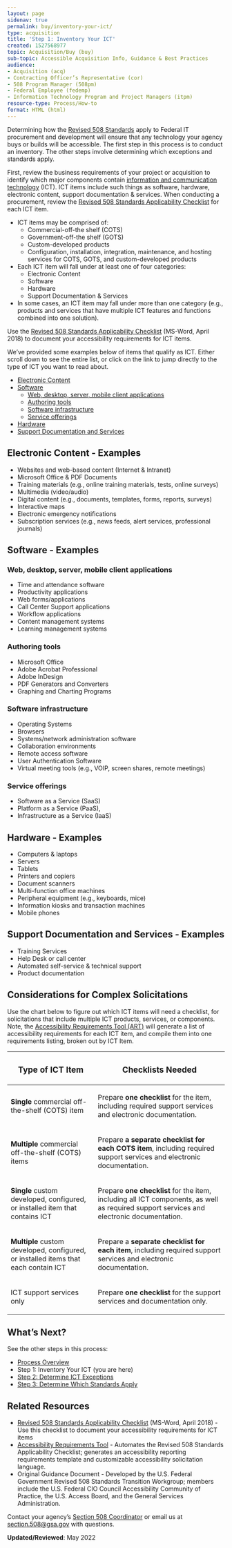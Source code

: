 ```yaml
---
layout: page
sidenav: true
permalink: buy/inventory-your-ict/
type: acquisition
title: 'Step 1: Inventory Your ICT'
created: 1527568977
topic: Acquisition/Buy (buy)
sub-topic: Accessible Acquisition Info, Guidance & Best Practices
audience:
- Acquisition (acq)
- Contracting Officer’s Representative (cor)
- 508 Program Manager (508pm)
- Federal Employee (fedemp)
- Information Technology Program and Project Managers (itpm)
resource-type: Process/How-to
format: HTML (html)
---
```


Determining how the [Revised 508 Standards][1] apply to Federal IT procurement and development will ensure that any technology your agency buys or builds will be accessible. The first step in this process is to conduct an inventory. The other steps involve determining which exceptions and standards apply.

First, review the business requirements of your project or acquisition to identify which major components contain [information and communication technology](https://www.section508.gov/content/glossary/#ict) (ICT). ICT items include such things as software, hardware, electronic content, support documentation & services. When conducting a procurement, review the [Revised 508 Standards Applicability Checklist][2] for each ICT item.

  * ICT items may be comprised of:
    * Commercial-off-the shelf (COTS)
    * Government-off-the shelf (GOTS)
    * Custom-developed products
    * Configuration, installation, integration, maintenance, and hosting services for COTS, GOTS, and custom-developed products
  * Each ICT item will fall under at least one of four categories:
    * Electronic Content
    * Software
    * Hardware
    * Support Documentation & Services
  * In some cases, an ICT item may fall under more than one category (e.g., products and services that have multiple ICT features and functions combined into one solution).

Use the [Revised 508 Standards Applicability Checklist][2] (MS-Word, April 2018) to document your accessibility requirements for ICT items.

We’ve provided some examples below of items that qualify as ICT. Either scroll down to see the entire list, or click on the link to jump directly to the type of ICT you want to read about.

  * [Electronic Content][3]
  * [Software][4] 
      * [Web, desktop, server, mobile client applications][5]
      * [Authoring tools][6]
      * [Software infrastructure][7]
      * [Service offerings][8]
  * [Hardware][9]
  * [Support Documentation and Services][10]

<h2 id="0">
  Electronic Content - Examples
</h2>

  * Websites and web-based content (Internet & Intranet)
  * Microsoft Office & PDF Documents
  * Training materials (e.g., online training materials, tests, online surveys)
  * Multimedia (video/audio)
  * Digital content (e.g., documents, templates, forms, reports, surveys)
  * Interactive maps
  * Electronic emergency notifications
  * Subscription services (e.g., news feeds, alert services, professional journals)

<h2 id="1">
  Software - Examples
</h2>

<h3 id="2">
  Web, desktop, server, mobile client applications
</h3>

  * Time and attendance software
  * Productivity applications
  * Web forms/applications
  * Call Center Support applications
  * Workflow applications
  * Content management systems
  * Learning management systems

<h3 id="3">
  Authoring tools
</h3>

  * Microsoft Office
  * Adobe Acrobat Professional
  * Adobe InDesign
  * PDF Generators and Converters
  * Graphing and Charting Programs

<h3 id="4">
  Software infrastructure
</h3>

  * Operating Systems
  * Browsers
  * Systems/network administration software
  * Collaboration environments
  * Remote access software
  * User Authentication Software
  * Virtual meeting tools (e.g., VOIP, screen shares, remote meetings)

<h3 id="5">
  Service offerings
</h3>

  * Software as a Service (SaaS)
  * Platform as a Service (PaaS),
  * Infrastructure as a Service (IaaS)

<h2 id="6">
  Hardware - Examples
</h2>

  * Computers & laptops
  * Servers
  * Tablets
  * Printers and copiers
  * Document scanners
  * Multi-function office machines
  * Peripheral equipment (e.g., keyboards, mice)
  * Information kiosks and transaction machines
  * Mobile phones

<h2 id="7">
  Support Documentation and Services - Examples
</h2>

  * Training Services
  * Help Desk or call center
  * Automated self-service & technical support
  * Product documentation

## **Considerations for Complex Solicitations**

Use the chart below to figure out which ICT items will need a checklist, for solicitations that include multiple ICT products, services, or components. Note, the [Accessibility Requirements Tool (ART)][11] will generate a list of accessibility requirements for each ICT item, and compile them into one requirements listing, broken out by ICT Item.

<table class="table table-responsive usa-table usa-table--borderless usa-table--striped">
  <thead>
    <tr>
      <th scope="col">
        <h3>
          Type of ICT Item
        </h3>
      </th>
    <th scope="col">
        <h3>
          Checklists Needed
        </h3>
      </th>
    </tr>
  </thead>
  <tbody>
    <tr>
          <td>
            <p>
              <strong>Single</strong> commercial off-the-shelf (COTS) item
            </p>
          </td>
        <td>
            <p>
              Prepare <strong>one checklist</strong> for the item, including required support services and electronic documentation.
            </p>
          </td>
        </tr>
    <tr>
          <td>
            <p>
              <strong>Multiple</strong> commercial off-the-shelf (COTS) items
            </p>
          </td>
        <td>
            <p>
              Prepare <strong>a separate checklist for each COTS item</strong>, including required support services and electronic documentation.
            </p>
          </td>
        </tr>
    <tr>
          <td>
            <p>
              <strong>Single</strong> custom developed, configured, or installed item that contains ICT
            </p>
          </td>
        <td>
            <p>
              Prepare <strong>one checklist</strong> for the item, including all ICT components, as well as required support services and electronic documentation.
            </p>
          </td>
        </tr>
    <tr>
          <td>
            <p>
              <strong>Multiple</strong> custom developed, configured, or installed items that each contain ICT
            </p>
          </td>
        <td>
            <p>
              Prepare a <strong>separate checklist for each item</strong>, including required support services and electronic documentation.
            </p>
          </td>
        </tr>
    <tr>
      <td>
        <p>
          ICT support services only
        </p>
      </td>
    <td>
        <p>
          Prepare <strong>one checklist</strong> for the support services and documentation only.
        </p>
      </td>
    </tr>
  </tbody>
</table> 




## What’s Next?

See the other steps in this process:

  * [Process Overview][12]
  * Step 1: Inventory Your ICT (you are here)
  * [Step 2: Determine ICT Exceptions][13]
  * [Step 3: Determine Which Standards Apply][14]

## Related Resources

  * [Revised 508 Standards Applicability Checklist][2] (MS-Word, April 2018) - Use this checklist to document your accessibility requirements for ICT items 
  * [Accessibility Requirements Tool][11] - Automates the Revised 508 Standards Applicability Checklist; generates an accessibility reporting requirements template and customizable accessibility solicitation language.
  * Original Guidance Document - Developed by the U.S. Federal Government Revised 508 Standards Transition Workgroup; members include the U.S. Federal CIO Council Accessibility Community of Practice, the U.S. Access Board, and the General Services Administration.

Contact your agency’s [Section 508 Coordinator][15] or email us at <section.508@gsa.gov> with questions.

  


**Updated/Reviewed**: May 2022

 [1]: https://www.access-board.gov/guidelines-and-standards/communications-and-it/about-the-ict-refresh/final-rule/text-of-the-standards-and-guidelines
 [2]: https://assets.section508.gov/files/508-standards-applicability-checklist.docx
 [3]: #0
 [4]: #1
 [5]: #2
 [6]: #3
 [7]: #4
 [8]: #5
 [9]: #6
 [10]: #7
 [11]: {{site.baseurl}}/art/
 [12]: {{site.baseurl}}/buy/determine-508-standards-exceptions/
 [13]: {{site.baseurl}}/buy/determine-ict-exceptions/
 [14]: {{site.baseurl}}/buy/determine-ict-standards/
 [15]: {{site.baseurl}}/tools/program-manager-listing/